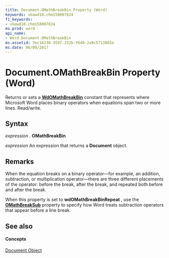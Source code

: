 ```yaml
---
title: Document.OMathBreakBin Property (Word)
keywords: vbawd10.chm158007824
f1_keywords:
- vbawd10.chm158007824
ms.prod: word
api_name:
- Word.Document.OMathBreakBin
ms.assetid: 7ec16236-3597-232b-f640-2a9c5713865e
ms.date: 06/08/2017
---
```



# Document.OMathBreakBin Property (Word)

Returns or sets a  **[WdOMathBreakBin](Word.WdOMathBreakBin.md)** constant that represents where Microsoft Word places binary operators when equations span two or more lines. Read/write.


## Syntax

 _expression_ . **OMathBreakBin**

 _expression_ An expression that returns a **Document** object.


## Remarks

When the equation breaks on a binary operator—for example, an addition, subtraction, or multiplication operator—there are three different placements of the operator: before the break, after the break, and repeated both before and after the break.

When this property is set to  **wdOMathBreakBinRepeat** , use the **[OMathBreakSub](Word.Document.OMathBreakSub.md)** property to specify how Word treats subtraction operators that appear before a line break.


## See also


#### Concepts


[Document Object](Word.Document.md)

